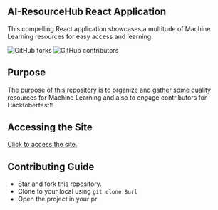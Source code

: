 ## AI-ResourceHub React Application

This compelling React application showcases a multitude of Machine Learning resources for easy access and learning.

![GitHub forks](https://img.shields.io/github/forks/syscallme/AI-ResourceHub-react?style=social)
![GitHub contributors](https://img.shields.io/github/contributors/syscallme/AI-ResourceHub-react?style=plastic)

## Purpose

The purpose of this repository is to organize and gather some quality resources for Machine Learning and also to engage contributors for Hacktoberfest!!

## Accessing the Site

[Click to access the site.](https://sharp-gates-258dae.netlify.app/)

## Contributing Guide

- Star and fork this repository.
- Clone to your local using `git clone $url`
- Open the project in your pr